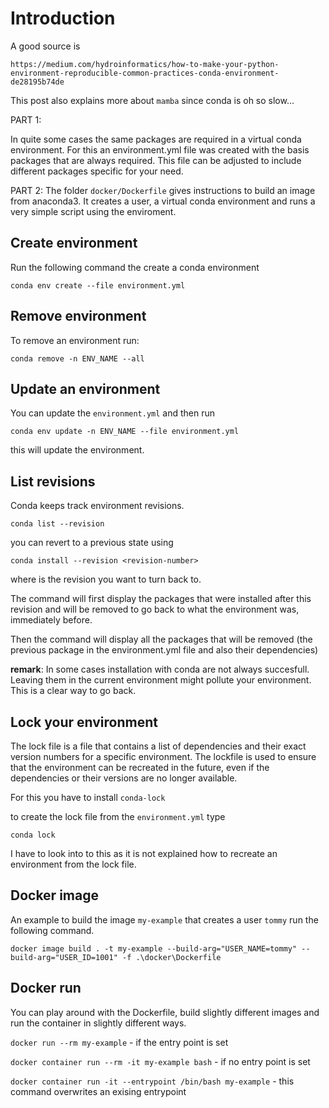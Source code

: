 # Introduction

A good source is 

`https://medium.com/hydroinformatics/how-to-make-your-python-environment-reproducible-common-practices-conda-environment-de28195b74de`

This post also explains more about `mamba` since conda is oh so slow...

PART 1:

In quite some cases the same packages are required in a virtual conda environment. For this an environment.yml file was created with the basis packages that are always required. This file can be adjusted to include different packages specific for your need.

PART 2:
The folder `docker/Dockerfile` gives instructions to build an image from anaconda3. It creates a user, a virtual conda environment and runs a very simple script using the enviroment. 

## Create environment

Run the following command the create a conda environment

`conda env create --file environment.yml`

## Remove environment

To remove an environment run:

`conda remove -n ENV_NAME --all`

## Update an environment

You can update the `environment.yml` and then run

`conda env update -n ENV_NAME --file environment.yml`

this will update the environment.

## List revisions

Conda keeps track environment revisions.

`conda list --revision`

you can revert to a previous state using 

`conda install --revision <revision-number>`

where <revision-number> is the revision you want to turn back to.

The command will first display the packages that were installed after this revision and will be removed to go back to what the environment was, immediately before.

Then the command will display all the packages that will be removed (the previous package in the environment.yml file and also their dependencies)

**remark**:
In some cases installation with conda are not always succesfull. Leaving them in the current environment might pollute your environment. This is a clear way to go back.

## Lock your environment

The lock file is a file that contains a list of dependencies and their exact version numbers for a specific environment. The lockfile is used to ensure that the environment can be recreated in the future, even if the dependencies or their versions are no longer available.

For this you have to install `conda-lock`

to create the lock file from the `environment.yml` type

`conda lock`

I have to look into to this as it is not explained how to recreate an environment from the lock file. 

## Docker image

An example to build the image `my-example` that creates a user `tommy` run the following command.

`docker image build . -t my-example --build-arg="USER_NAME=tommy" --build-arg="USER_ID=1001" -f .\docker\Dockerfile`

## Docker run

You can play around with the Dockerfile, build slightly different images and run the container in slightly different ways. 

`docker run --rm my-example` - if the entry point is set

`docker container run --rm -it my-example bash` - if no entry point is set

`docker container run -it --entrypoint /bin/bash my-example`  - this command overwrites an exising entrypoint
